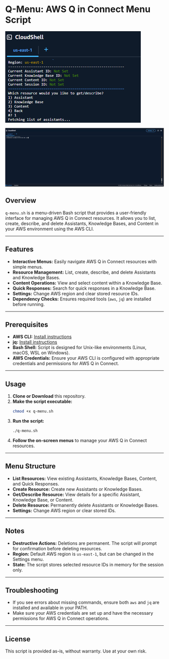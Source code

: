 # Q-Menu: AWS Q in Connect Menu Script

![Menu Screenshot](menu.png)

![Menu CLI Example](menu-cli-example.gif)

## Overview

`q-menu.sh` is a menu-driven Bash script that provides a user-friendly interface for managing AWS Q in Connect resources. It allows you to list, create, describe, and delete Assistants, Knowledge Bases, and Content in your AWS environment using the AWS CLI.

---

## Features
- **Interactive Menus:** Easily navigate AWS Q in Connect resources with simple menus.
- **Resource Management:** List, create, describe, and delete Assistants and Knowledge Bases.
- **Content Operations:** View and select content within a Knowledge Base.
- **Quick Responses:** Search for quick responses in a Knowledge Base.
- **Settings:** Change AWS region and clear stored resource IDs.
- **Dependency Checks:** Ensures required tools (`aws`, `jq`) are installed before running.

---

## Prerequisites
- **AWS CLI:** [Install instructions](https://docs.aws.amazon.com/cli/latest/userguide/getting-started-install.html)
- **jq:** [Install instructions](https://stedolan.github.io/jq/download/)
- **Bash Shell:** Script is designed for Unix-like environments (Linux, macOS, WSL on Windows).
- **AWS Credentials:** Ensure your AWS CLI is configured with appropriate credentials and permissions for AWS Q in Connect.

---

## Usage

1. **Clone or Download** this repository.
2. **Make the script executable:**
   ```bash
   chmod +x q-menu.sh
   ```
3. **Run the script:**
   ```bash
   ./q-menu.sh
   ```
4. **Follow the on-screen menus** to manage your AWS Q in Connect resources.

---

## Menu Structure
- **List Resources:** View existing Assistants, Knowledge Bases, Content, and Quick Responses.
- **Create Resource:** Create new Assistants or Knowledge Bases.
- **Get/Describe Resource:** View details for a specific Assistant, Knowledge Base, or Content.
- **Delete Resource:** Permanently delete Assistants or Knowledge Bases.
- **Settings:** Change AWS region or clear stored IDs.

---

## Notes
- **Destructive Actions:** Deletions are permanent. The script will prompt for confirmation before deleting resources.
- **Region:** Default AWS region is `us-east-1`, but can be changed in the Settings menu.
- **State:** The script stores selected resource IDs in memory for the session only.

---

## Troubleshooting
- If you see errors about missing commands, ensure both `aws` and `jq` are installed and available in your PATH.
- Make sure your AWS credentials are set up and have the necessary permissions for AWS Q in Connect operations.

---

## License
This script is provided as-is, without warranty. Use at your own risk. 